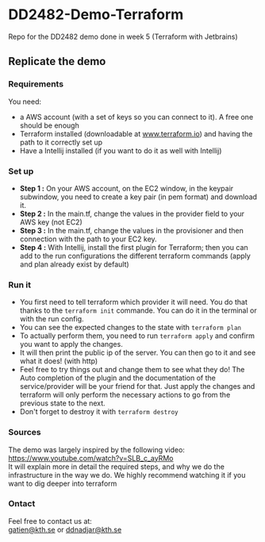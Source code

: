 # DD2482-Demo-Terraform
Repo for the DD2482 demo done in week 5 (Terraform with Jetbrains)

## Replicate the demo
### Requirements
You need:  
- a AWS account (with a set of keys so you can connect to it). A free one should be enough
- Terraform installed (downloadable at www.terraform.io) and having the path to it correctly set up
- Have a Intellij installed (if you want to do it as well with Intellij)

### Set up
- **Step 1 :** On your AWS account, on the EC2 window, in the keypair subwindow, you need to create a key pair (in pem format) and download it.
- **Step 2 :** In the main.tf, change the values in the provider field to your AWS key (not EC2)
- **Step 3 :** In the main.tf, change the values in the provisioner and then connection with the path to your EC2 key.
- **Step 4 :** With Intellij, install the first plugin for Terraform; then you can add to the run configurations the different terraform commands (apply and plan already exist by default)

### Run it
- You first need to tell terraform which provider it will need. You do that thanks to the `terraform init` commande. You can do it in the terminal or with the run config.
- You can see the expected changes to the state with `terraform plan`
- To actually perform them, you need to run `terraform apply` and confirm you want to apply the changes.
- It will then print the public ip of the server. You can then go to it and see what it does! (with http)
- Feel free to try things out and change them to see what they do! The Auto completion of the plugin and the documentation of the service/provider will be your friend for that. Just apply the changes and terraform will only perform the necessary actions to go from the previous state to the next.
- Don't forget to destroy it with `terraform destroy`

### Sources
The demo was largely inspired by the following video: https://www.youtube.com/watch?v=SLB_c_ayRMo  
It will explain more in detail the required steps, and why we do the infrastructure in the way we do.
We highly recommend watching it if you want to dig deeper into terraform

### Ontact
Feel free to contact us at:  
gatien@kth.se or ddnadjar@kth.se
